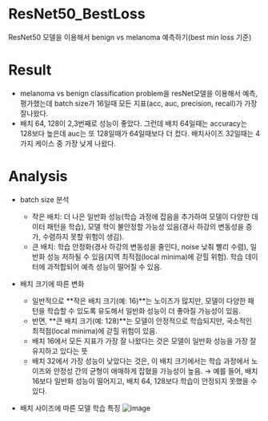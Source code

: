 # ResNet50_BestLoss
ResNet50 모델을 이용해서 benign vs melanoma 예측하기(best min loss 기준)

# Result
- melanoma vs benign classification problem을 resNet모델을 이용해서 예측, 평가했는데 batch size가 16일때 모든 지표(acc, auc, precision, recall)가 가장 잘나왔다.
- 배치 64, 128이 2,3번째로 성능이 좋았다. 그런데 배치 64일때는 accuracy는 128보다 높은데 auc는 또 128일때가 64일때보다 더 컸다. 배치사이즈 32일때는 4가지 케이스 중 가장 낮게 나왔다.

# Analysis
- batch size 분석
  - 작은 배치: 더 나은 일반화 성능(학습 과정에 잡음을 추가하여 모델이 다양한 데이터 패턴을 학습), 모델 학이 불안정할 가능성 있음(경사 하강의 변동성을 증가, 수렴하지 못할 위험이 생김).
  - 큰 배치: 학습 안정화(경사 하강의 변동성을 줄인다, noise 낮춰 빨리 수렴), 일반화 성능 저하될 수 있음(지역 최적점(local minima)에 갇힐 위험). 학습 데이터에 과적합되어 예측 성능이 떨어질 수 있음.

- 배치 크기에 따른 변화
   - 일반적으로 **작은 배치 크기(예: 16)**는 노이즈가 많지만, 모델이 다양한 패턴을 학습할 수 있도록 유도해서 일반화 성능이 더 좋아질 가능성이 있음.
   - 반면, **큰 배치 크기(예: 128)**는 모델이 안정적으로 학습되지만, 국소적인 최적점(local minima)에 갇힐 위험이 있음.
   - 배치 16에서 모든 지표가 가장 잘 나왔다는 것은 모델이 일반화 성능을 가장 잘 유지하고 있다는 뜻
   - 배치 32에서 가장 성능이 낮았다는 것은, 이 배치 크기에서는 학습 과정에서 노이즈와 안정성 간의 균형이 애매하게 잡혔을 가능성이 높음.
      → 예를 들어, 배치 16보다 일반화 성능이 떨어지고, 배치 64, 128보다 학습이 안정되지 못했을 수 있다.

- 배치 사이즈에 따른 모델 학습 특징
  ![image](https://github.com/user-attachments/assets/e8f37b82-27b7-4cdb-9f64-d62713f219f0)

  


